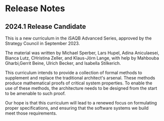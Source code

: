 # Release Notes

## 2024.1 Release Candidate

This is a new curriculum in the iSAQB Advanced Series, approved by the
Strategy Council in September 2023.

The material was written by Michael Sperber, Lars Hupel, Adina
Aniculaesei, Bianca Lutz, CHristina Zeller, and Klaus-Jörn Lange, with
help by Mahbouba Gharbi,Gerrit Beine, Ulrich Becker, and Isabella
Stilkerich.

This curriculum intends to provide a collection of formal methods to
supplement and replace the traditional architect's arsenal. These
methods produce mathematical proofs of critical system properties. To
enable the use of these methods, the architecture needs to be designed
from the start to be amenable to such proof.

Our hope is that this curriculum will lead to a renewed focus on
formulating proper specifications, and ensuring that the software
systems we build meet those requirements.
